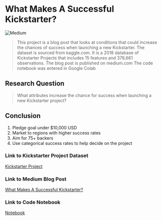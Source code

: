 # What Makes A Successful Kickstarter?

![Medium](https://i.imgur.com/YQYk6HN.jpg)

>This project is a blog post that looks at conditions that could increase the chances of success when launching a new Kickstarter.
>The dataset is sourced from kaggle.com. It is a 2018 database of Kickstarter Projects that includes 15 features and 378,661 observations.
>The blog post is published on medium.com
>The code notebook was entered in Google Colab



## Research Question
>What attributes increase the chance for success when launching a new Kickstarter project?

## Conclusion
1. Pledge goal under $10,000 USD
2. Market to regions with higher success rates
3. Aim for 75+ backers
4. Use categorical success rates to help decide on the project

### Link to Kickstarter Project Dataset
[Kickstarter Project](https://www.kaggle.com/kemical/kickstarter-projects?select=ks-projects-201801.csv)

### Link to Medium Blog Post
[What Makes A Successful Kickstarter?](https://medium.com/@peggy.krom/what-makes-a-successful-kickstarter-1eba137c9128)

### Link to Code Notebook
[Notebook](https://colab.research.google.com/drive/1yOWdzhHcqx_O8U-x2P1MA5liXojoZtkU?usp=sharing)
